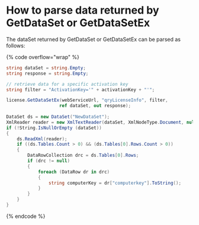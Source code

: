 # How to parse data returned by GetDataSet or GetDataSetEx

The dataSet returned by GetDataSet or GetDataSetEx can be parsed as follows:

{% code overflow="wrap" %}
```csharp
string dataSet = string.Empty;            
string response = string.Empty;

// retrieve data for a specific activation key
string filter = "ActivationKey='" + activationKey + "'";

license.GetDataSetEx(webServiceUrl, "qryLicenseInfo", filter,
                    ref dataSet, out response);
                    
DataSet ds = new DataSet("NewDataSet");            
XmlReader reader = new XmlTextReader(dataSet, XmlNodeType.Document, null);
if (!String.IsNullOrEmpty (dataSet))            
{                
    ds.ReadXml(reader);
    if ((ds.Tables.Count > 0) && (ds.Tables[0].Rows.Count > 0))                
    {                    
        DataRowCollection drc = ds.Tables[0].Rows;
        if (drc != null)                    
        {                        
            foreach (DataRow dr in drc)                        
            {                            
                string computerKey = dr["computerkey"].ToString();
            }          
        }                
    }            
}
```
{% endcode %}
